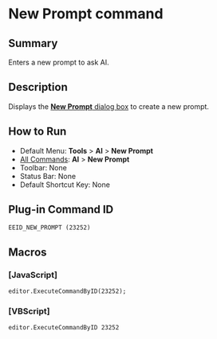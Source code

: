 # New Prompt command

## Summary

Enters a new prompt to ask AI.

## Description

Displays the [**New Prompt** dialog box](../../dlg/new_prompt/index) to create a new prompt.

## How to Run

- Default Menu: **Tools** \> **AI** \> **New Prompt**
- [All Commands](all_commands): **AI** \> **New Prompt**
- Toolbar: None
- Status Bar: None
- Default Shortcut Key: None

## Plug-in Command ID

```
EEID_NEW_PROMPT (23252)```

## Macros

### \[JavaScript\]

```
editor.ExecuteCommandByID(23252);
```

### \[VBScript\]

```
editor.ExecuteCommandByID 23252
```
